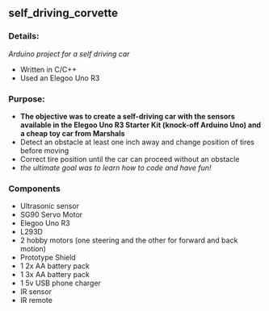 ## self_driving_corvette

### Details:
_Arduino project for a self driving car_

* Written in C/C++
* Used an Elegoo Uno R3


### Purpose:
* __The objective was to create a self-driving car with the sensors available in the Elegoo Uno R3 Starter Kit (knock-off Arduino Uno) and a cheap toy car from Marshals__ 
* Detect an obstacle at least one inch away and change position of tires before moving
* Correct tire position until the car can proceed without an obstacle
* _the ultimate goal was to learn how to code and have fun!_


### Components
* Ultrasonic sensor
* SG90 Servo Motor
* Elegoo Uno R3
* L293D
* 2 hobby motors (one steering and the other for forward and back motion)
* Prototype Shield
* 1 2x AA battery pack
* 1 3x AA battery pack
* 1 5v USB phone charger
* IR sensor
* IR remote
